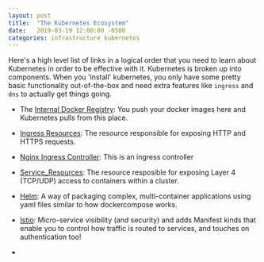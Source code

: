 ```yaml
---
layout: post
title:  "The Kubernetes Ecosystem"
date:   2019-03-19 12:00:00 -0500
categories: infrastructure kubernetes
---
```


Here's a high level list of links in a logical order that you need to learn about Kubernetes in order to be effective with it.  Kubernetes is broken up into components.  When you 'install' kubernetes, you only have some pretty basic functionality out-of-the-box and need extra features like `ingress` and `dns` to actually get things going.  


- The [Internal Docker Registry](https://github.com/ubuntu/microk8s/blob/master/docs/registry.md):  You push your docker images here and Kubernetes pulls from this place.  

- [Ingress Resources](https://kubernetes.io/docs/concepts/services-networking/ingress/#what-is-ingress): The resource responsible for exposing HTTP and HTTPS requests.  

- [Nginx Ingress Controller](): This is an ingress controller

- [Service_Resources](https://kubernetes.io/docs/concepts/services-networking/service/#virtual-ips-and-service-proxies): The resource resposible for exposing Layer 4 (TCP/UDP) access to containers within a cluster.  


- [Helm](https://helm.sh/docs/): A way of packaging complex, multi-container applications using yaml files similar to how dockercompose works.  

- [Istio](https://www.youtube.com/watch?v=wCJrdKdD6UM): Micro-service visibility (and security) and adds Manifest kinds that enable you to control how traffic is routed to services, and touches on authentication too!  


- []()


#
